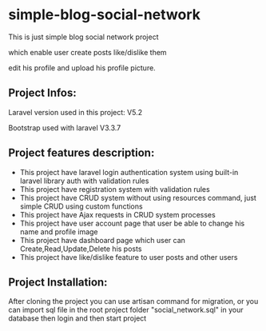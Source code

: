 # simple-blog-social-network
This is just simple blog social network project

which enable user create posts like/dislike them

edit his profile and upload his profile picture.

Project Infos:
--------------
Laravel version used in this project: V5.2

Bootstrap used with laravel V3.3.7 

Project features description:
-----------------------------

- This project have laravel login authentication system using built-in laravel library auth with validation rules
- This project have registration system with validation rules
- This project have CRUD system without using resources command, just simple CRUD using custom functions
- This project have Ajax requests in CRUD system processes
- This project have user account page that user be able to change his name and profile image
- This project have dashboard page which user can Create,Read,Update,Delete his posts
- This project have like/dislike feature to user posts and other users

Project Installation:
---------------------
After cloning the project you can use artisan command for migration,
or you can import sql file in the root project folder "social_network.sql"
in your database then login and then start project
